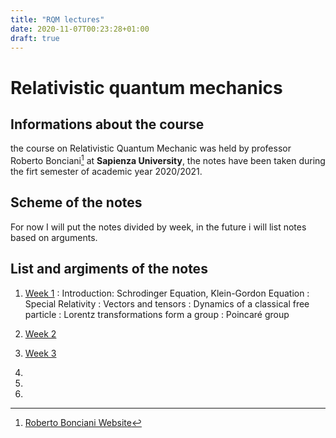```yaml
---
title: "RQM lectures"
date: 2020-11-07T00:23:28+01:00
draft: true
---
```



# Relativistic quantum mechanics

## Informations about the course

the course on Relativistic Quantum Mechanic was held by professor Roberto Bonciani[^1] at **Sapienza University**, the notes have been taken during the firt semester of academic year 2020/2021.

## Scheme of the notes

For now I will put the notes divided by week, in the future i will list notes based on arguments.


## List and argiments of the notes

1. [Week 1](/RQM_lectures/RQM01.pdf)
:   Introduction: Schrodinger Equation, Klein-Gordon Equation
:   Special Relativity
:   Vectors and tensors
:   Dynamics of a classical free particle
:   Lorentz transformations form a group
:   Poincaré group

    
2. [Week 2](/RQM_lectures/RQM02.pdf)
3. [Week 3](/RQM_lectures/RQM03.pdf)
4. 
5. 
6. 

[^1]: [Roberto Bonciani Website](http://www.roma1.infn.it/~boncianr/index.html)